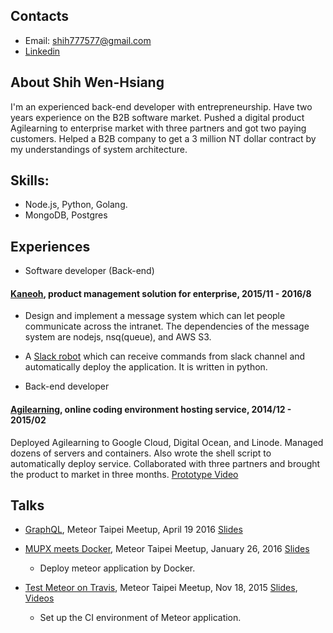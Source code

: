 ## Contacts

* Email: shih777577@gmail.com
* [Linkedin](https://tw.linkedin.com/in/swhisnag)

## About Shih Wen-Hsiang
I'm an experienced back-end developer with entrepreneurship. Have two years experience on the B2B software market. Pushed a digital product Agilearning to enterprise market with three partners and got two paying customers. Helped a B2B company to get a 3 million NT dollar contract by my understandings of system architecture.

## Skills:
- Node.js, Python, Golang.
- MongoDB, Postgres

## Experiences
* Software developer (Back-end)
#### [Kaneoh](http://www.garageplus.asia/zh/node/964), product management solution for enterprise, 2015/11 - 2016/8
  * Design and implement a message system which can let people communicate across the intranet. The dependencies of the message system are nodejs, nsq(queue), and AWS S3.
  * A [Slack robot](http://i.imgur.com/CfiQOpT.png) which can receive commands from slack channel and automatically deploy the application. It is written in python.

* Back-end developer
#### [Agilearning](http://agilearning.io/), online coding environment hosting service, 2014/12 - 2015/02
Deployed Agilearning to Google Cloud, Digital Ocean, and Linode. Managed dozens of servers and containers.  Also wrote the shell script to automatically deploy service. Collaborated with three partners and brought the product to market in three months.
[Prototype Video](https://www.youtube.com/watch?v=f1IAuMTUD2k)

## Talks
* [GraphQL](https://www.meetup.com/Meteor-Taipei/events/229861960/), Meteor Taipei Meetup, April 19 2016
[Slides](http://goo.gl/U61nk2)

* [MUPX meets Docker](http://www.meetup.com/Meteor-Taipei/events/227983104/), Meteor Taipei Meetup, January 26, 2016
[Slides](http://slides.com/swhsiang/deck-7)
  * Deploy meteor application by Docker.

* [Test Meteor on Travis](http://www.meetup.com/Meteor-Taipei/events/226366012/), Meteor Taipei Meetup, Nov 18, 2015 [Slides](https://docs.google.com/presentation/d/1aqIR_NUdfVjbgRUUzCoMz74togrMZQ4yVQE03DfXhNw/edit?usp=sharing), [Videos](https://www.youtube.com/watch?v=usvEQ_pHPYk)
  * Set up the CI environment of Meteor application.

